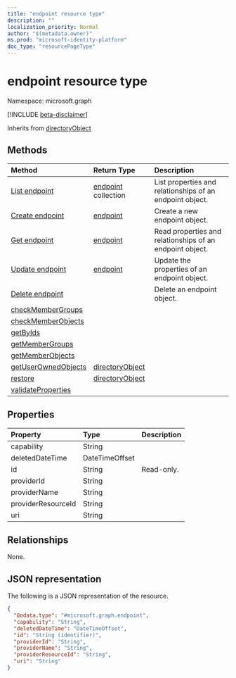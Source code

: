 ```yaml
---
title: "endpoint resource type"
description: ""
localization_priority: Normal
author: "$(metadata.owner)"
ms.prod: "microsoft-identity-platform"
doc_type: "resourcePageType"
---
```


# endpoint resource type

Namespace: microsoft.graph

[!INCLUDE [beta-disclaimer](../../includes/beta-disclaimer.md)]

Inherits from [directoryObject](directoryobject.md)

## Methods

| Method                                                        | Return Type                                         | Description                                              |
| :------------------------------------------------------------ | :-------------------------------------------------- | :------------------------------------------------------- |
| [List endpoint](../api/endpoint-list.md)                      | [endpoint](endpoint.md) collection                  | List properties and relationships of an endpoint object. |
| [Create endpoint](../api/endpoint-create.md)                  | [endpoint](endpoint.md)                             | Create a new endpoint object.                            |
| [Get endpoint](../api/endpoint-get.md)                        | [endpoint](endpoint.md)                             | Read properties and relationships of an endpoint object. |
| [Update endpoint](../api/endpoint-update.md)                  | [endpoint](endpoint.md)                             | Update the properties of an endpoint object.             |
| [Delete endpoint](../api/endpoint-delete.md)                  |                                                     | Delete an endpoint object.                               |
| [checkMemberGroups](../api/endpoint-checkMemberGroups.md)     |                                                     |                                                          |
| [checkMemberObjects](../api/endpoint-checkMemberObjects.md)   |                                                     |                                                          |
| [getByIds](../api/endpoint-getByIds.md)                       |                                                     |                                                          |
| [getMemberGroups](../api/endpoint-getMemberGroups.md)         |                                                     |                                                          |
| [getMemberObjects](../api/endpoint-getMemberObjects.md)       |                                                     |                                                          |
| [getUserOwnedObjects](../api/endpoint-getUserOwnedObjects.md) | [directoryObject](../resources/-directoryobject.md) |                                                          |
| [restore](../api/endpoint-restore.md)                         | [directoryObject](../resources/-directoryobject.md) |                                                          |
| [validateProperties](../api/endpoint-validateProperties.md)   |                                                     |                                                          |

## Properties

| Property           | Type           | Description |
| :----------------- | :------------- | :---------- |
| capability         | String         |             |
| deletedDateTime    | DateTimeOffset |             |
| id                 | String         | Read-only.  |
| providerId         | String         |             |
| providerName       | String         |             |
| providerResourceId | String         |             |
| uri                | String         |             |

## Relationships

None.

## JSON representation

The following is a JSON representation of the resource.

<!-- {
  "blockType": "resource",
  "keyProperty": "id",
  "@odata.type": "microsoft.graph.endpoint",
  "baseType": "microsoft.graph.directoryObject",
  "openType": True
}
-->

```json
{
  "@odata.type": "#microsoft.graph.endpoint",
  "capability": "String",
  "deletedDateTime": "DateTimeOffset",
  "id": "String (identifier)",
  "providerId": "String",
  "providerName": "String",
  "providerResourceId": "String",
  "uri": "String"
}
```
